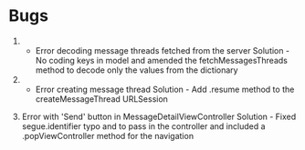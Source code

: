 #  Bugs

1. - Error decoding message threads fetched from the server
Solution - No coding keys in model and amended the fetchMessagesThreads method to decode only the values from the dictionary

2. - Error creating message thread
Solution - Add .resume method to the createMessageThread URLSession

3. Error with 'Send' button in MessageDetailViewController
Solution - Fixed segue.identifier typo and to pass in the controller and included a .popViewController method for the navigation

